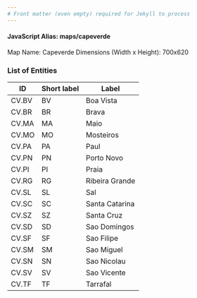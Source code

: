 ```yaml
---
# Front matter (even empty) required for Jekyll to process
---
```


#### JavaScript Alias: maps/capeverde

Map Name: Capeverde
Dimensions (Width x Height): 700x620





### List of Entities

ID | Short label | Label
---|---|---|
CV.BV|BV|Boa Vista
CV.BR|BR|Brava
CV.MA|MA|Maio
CV.MO|MO|Mosteiros
CV.PA|PA|Paul
CV.PN|PN|Porto Novo
CV.PI|PI|Praia
CV.RG|RG|Ribeira Grande
CV.SL|SL|Sal
CV.SC|SC|Santa Catarina
CV.SZ|SZ|Santa Cruz
CV.SD|SD|Sao Domingos
CV.SF|SF|Sao Filipe
CV.SM|SM|Sao Miguel
CV.SN|SN|Sao Nicolau
CV.SV|SV|Sao Vicente
CV.TF|TF|Tarrafal

